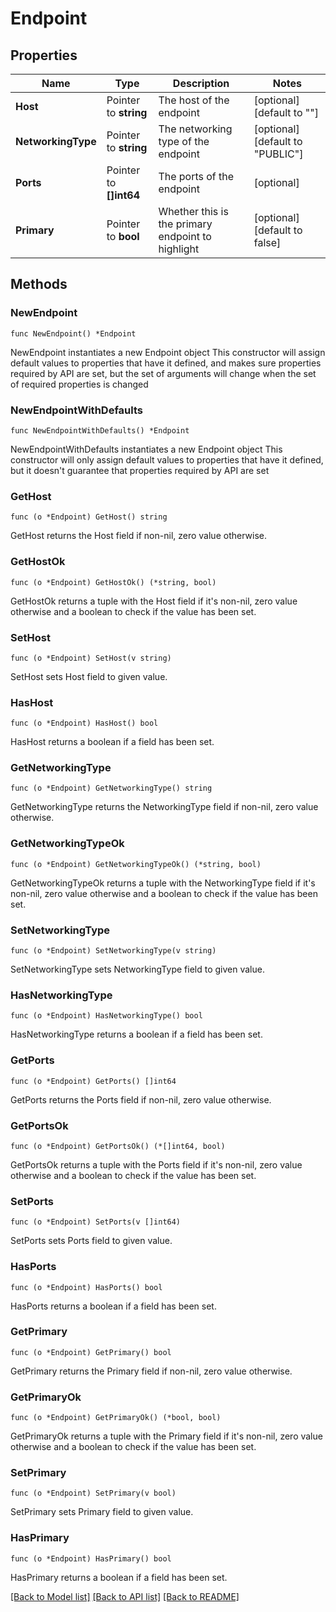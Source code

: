 # Endpoint

## Properties

Name | Type | Description | Notes
------------ | ------------- | ------------- | -------------
**Host** | Pointer to **string** | The host of the endpoint | [optional] [default to ""]
**NetworkingType** | Pointer to **string** | The networking type of the endpoint | [optional] [default to "PUBLIC"]
**Ports** | Pointer to **[]int64** | The ports of the endpoint | [optional] 
**Primary** | Pointer to **bool** | Whether this is the primary endpoint to highlight | [optional] [default to false]

## Methods

### NewEndpoint

`func NewEndpoint() *Endpoint`

NewEndpoint instantiates a new Endpoint object
This constructor will assign default values to properties that have it defined,
and makes sure properties required by API are set, but the set of arguments
will change when the set of required properties is changed

### NewEndpointWithDefaults

`func NewEndpointWithDefaults() *Endpoint`

NewEndpointWithDefaults instantiates a new Endpoint object
This constructor will only assign default values to properties that have it defined,
but it doesn't guarantee that properties required by API are set

### GetHost

`func (o *Endpoint) GetHost() string`

GetHost returns the Host field if non-nil, zero value otherwise.

### GetHostOk

`func (o *Endpoint) GetHostOk() (*string, bool)`

GetHostOk returns a tuple with the Host field if it's non-nil, zero value otherwise
and a boolean to check if the value has been set.

### SetHost

`func (o *Endpoint) SetHost(v string)`

SetHost sets Host field to given value.

### HasHost

`func (o *Endpoint) HasHost() bool`

HasHost returns a boolean if a field has been set.

### GetNetworkingType

`func (o *Endpoint) GetNetworkingType() string`

GetNetworkingType returns the NetworkingType field if non-nil, zero value otherwise.

### GetNetworkingTypeOk

`func (o *Endpoint) GetNetworkingTypeOk() (*string, bool)`

GetNetworkingTypeOk returns a tuple with the NetworkingType field if it's non-nil, zero value otherwise
and a boolean to check if the value has been set.

### SetNetworkingType

`func (o *Endpoint) SetNetworkingType(v string)`

SetNetworkingType sets NetworkingType field to given value.

### HasNetworkingType

`func (o *Endpoint) HasNetworkingType() bool`

HasNetworkingType returns a boolean if a field has been set.

### GetPorts

`func (o *Endpoint) GetPorts() []int64`

GetPorts returns the Ports field if non-nil, zero value otherwise.

### GetPortsOk

`func (o *Endpoint) GetPortsOk() (*[]int64, bool)`

GetPortsOk returns a tuple with the Ports field if it's non-nil, zero value otherwise
and a boolean to check if the value has been set.

### SetPorts

`func (o *Endpoint) SetPorts(v []int64)`

SetPorts sets Ports field to given value.

### HasPorts

`func (o *Endpoint) HasPorts() bool`

HasPorts returns a boolean if a field has been set.

### GetPrimary

`func (o *Endpoint) GetPrimary() bool`

GetPrimary returns the Primary field if non-nil, zero value otherwise.

### GetPrimaryOk

`func (o *Endpoint) GetPrimaryOk() (*bool, bool)`

GetPrimaryOk returns a tuple with the Primary field if it's non-nil, zero value otherwise
and a boolean to check if the value has been set.

### SetPrimary

`func (o *Endpoint) SetPrimary(v bool)`

SetPrimary sets Primary field to given value.

### HasPrimary

`func (o *Endpoint) HasPrimary() bool`

HasPrimary returns a boolean if a field has been set.


[[Back to Model list]](../README.md#documentation-for-models) [[Back to API list]](../README.md#documentation-for-api-endpoints) [[Back to README]](../README.md)


